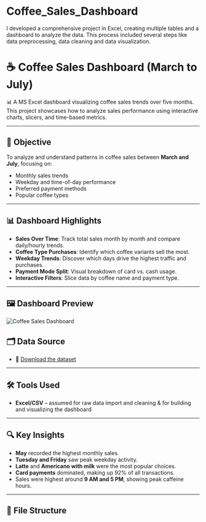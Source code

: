 # Coffee_Sales_Dashboard
I developed a comprehensive project in Excel, creating multiple tables and a dashboard to analyze the data. This process included several steps like data preprocessing, data cleaning and data visualization.
# ☕ Coffee Sales Dashboard (March to July)

📊 A MS Excel dashboard visualizing coffee sales trends over five months.  
This project showcases how to analyze sales performance using interactive charts, slicers, and time-based metrics.

---

## 📌 Objective

To analyze and understand patterns in coffee sales between **March and July**, focusing on:
- Monthly sales trends
- Weekday and time-of-day performance
- Preferred payment methods
- Popular coffee types

---

## 📊 Dashboard Highlights

- **Sales Over Time**: Track total sales month by month and compare daily/hourly trends.
- **Coffee Type Purchases**: Identify which coffee variants sell the most.
- **Weekday Trends**: Discover which days drive the highest traffic and purchases.
- **Payment Mode Split**: Visual breakdown of card vs. cash usage.
- **Interactive Filters**: Slice data by coffee name and payment type.

---

## 🖼️ Dashboard Preview

![Coffee Sales Dashboard]()

## 🗂 Data Source

- 📄 [Download the dataset](https://drive.google.com/file/d/1YqP5Na7_o2xBwsFcf-0NTK31u5_EpxKC/view)

---

## 🛠 Tools Used

- **Excel/CSV** – assumed for raw data import and cleaning & for building and visualizing the dashboard

---

## 🔍 Key Insights

- **May** recorded the highest monthly sales.
- **Tuesday and Friday** saw peak weekday activity.
- **Latte** and **Americano with milk** were the most popular choices.
- **Card payments** dominated, making up 92% of all transactions.
- Sales were highest around **9 AM and 5 PM**, showing peak caffeine hours.

---

## 📂 File Structure

